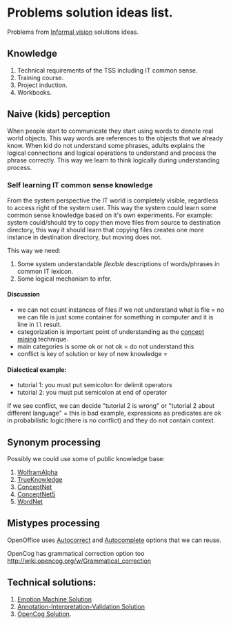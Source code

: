 # Problems solution ideas list.
Problems from [Informal vision](https://github.com/development-team/2/blob/master/doc/informal/vision-informal.md) solutions ideas.


## Knowledge

 1. Technical requirements of the TSS including IT common sense.
 1. Training course.
 1. Project induction.
 1. Workbooks.

## Naive (kids) perception

When people start to communicate they start using words to denote real world objects. This way words are references to
the objects that we already know. When kid do not understand some phrases, adults explains the logical connections and
logical operations to understand and process the phrase correctly. This way we learn to think logically during understanding process.

### Self learning IT common sense knowledge

From the system perspective the IT world is completely visible, regardless to access right of the system user.
This way the system could learn some common sense knowledge based on it's own experiments.
For example: system could/should try to copy then move files from source to destination directory,
this way it should learn that copying files creates one more instance in destination directory, but moving does not.

This way we need:

 1. Some system understandable *flexible* descriptions of words/phrases in common IT lexicon.
 1. Some logical mechanism to infer.

#### Discussion

- we can not count instances of files if we not understand what is file = no we can file is just some container for something in computer and it is line in ```ll``` result.
- categorization is important point of understanding as the [concept mining](http://en.wikipedia.org/wiki/Concept_mining) technique.
- main categories is some ok or not ok = do not understand this
- conflict is key of solution or key of new knowledge =

#### Dialectical example:

 - tutorial 1: you must put semicolon for delimit operators
 - tutorial 2: you must put semicolon at end of operator

If we see conflict, we can decide "tutorial 2 is wrong" or "tutorial 2 about different language" = this is bad example, expressions as predicates are ok in probabilistic logic(there is no conflict)
and they do not contain context.

## <a name="Synonym_processing">Synonym processing</a>
Possibly we could use some of public knowledge base:

 1. [WolframAlpha](http://www.wolframalpha.com/input/?i=what+is+the+meaning+of+life)
 1. [TrueKnowledge](http://www.trueknowledge.com/q/what_is_the_meaning_of_life)
 1. [ConceptNet](http://csc.media.mit.edu/conceptnet)
 1. [ConceptNet5](http://conceptnet5.media.mit.edu/)
 1. [WordNet](http://wordnet.princeton.edu/)

## <a name="Mistypes_processing">Mistypes processing</a>

 OpenOffice uses [Autocorrect](http://www.openoffice.org/api/docs/common/ref/com/sun/star/util/PathSettings.html#AutoCorrect)
 and [Autocomplete](http://www.openoffice.org/api/docs/common/ref/com/sun/star/awt/UnoControlComboBoxModel.html#Autocomplete) options that we can reuse.

 OpenCog has grammatical correction option too  http://wiki.opencog.org/w/Grammatical_correction

## Technical solutions:

 1. [Emotion Machine Solution](https://github.com/development-team/2/blob/master/doc/informal/emotion-machine.md)
 1. [Annotation-Interpretation-Validation Solution](https://github.com/development-team/2/blob/master/doc/informal/annotation-interpretation-validation.md)
 1. [OpenCog Solution](https://github.com/development-team/2/blob/master/doc/informal/openCog.md).


